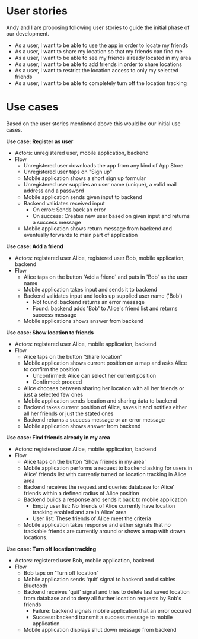 # User stories

Andy and I are proposing following user stories to guide the initial phase of our development.

* As a user, I want to be able to use the app in order to locate my friends
* As a user, I want to share my location so that my friends can find me
* As a user, I want to be able to see my friends already located in my area
* As a user, I want to be able to add friends in order to share locations
* As a user, I want to restrict the location access to only my selected friends
* As a user, I want to be able to completely turn off the location tracking

# Use cases

Based on the user stories mentioned above this would be our initial use cases.

**Use case: Register as user**
* Actors: unregistered user, mobile application, backend
* Flow
  * Unregistered user downloads the app from any kind of App Store
  * Unregistered user taps on "Sign up"
  * Mobile application shows a short sign up formular
  * Unregistered user supplies an user name (unique), a valid mail address and a password
  * Mobile application sends given input to backend
  * Backend validates received input
    * On error: Sends back an error
    * On success: Creates new user based on given input and returns a success message
  * Mobile application shows return message from backend and eventually forwards to main part of application

**Use case: Add a friend**
* Actors: registered user Alice, registered user Bob, mobile application, backend
* Flow
  * Alice taps on the button 'Add a friend' and puts in 'Bob' as the user name
  * Mobile application takes input and sends it to backend
  * Backend validates input and looks up supplied user name ('Bob')
    * Not found: backend returns an error message
    * Found: backend adds 'Bob' to Alice's friend list and returns success message
  * Mobile applications shows answer from backend

**Use case: Show location to friends**
* Actors: registered user Alice, mobile application, backend
* Flow
  * Alice taps on the button 'Share location'
  * Mobile application shows current position on a map and asks Alice to confirm the position
    * Unconfirmed: Alice can select her current position
    * Confirmed: proceed
  * Alice chooses between sharing her location with all her friends or just a selected few ones
  * Mobile application sends location and sharing data to backend
  * Backend takes current position of Alice, saves it and notifies either all her friends or just the stated ones
  * Backend returns a success message or an error message
  * Mobile application shows answer from backend

**Use case: Find friends already in my area**
* Actors: registered user Alice, mobile application, backend
* Flow
  * Alice taps on the button 'Show friends in my area'
  * Mobile application performs a request to backend asking for users in Alice' friends list with currently turned on location tracking in Alice area
  * Backend receives the request and queries database for Alice' friends within a defined radius of Alice position
  * Backend builds a response and sends it back to mobile application
    * Empty user list: No friends of Alice currently have location tracking enabled and are in Alice' area
    * User list: These friends of Alice meet the criteria
  * Mobile application takes response and either signals that no trackable friends are currently around or shows a map with drawn locations.

**Use case: Turn off location tracking**
* Actors: registered user Bob, mobile application, backend
* Flow
  * Bob taps on 'Turn off location'
  * Mobile application sends 'quit' signal to backend and disables Bluetooth
  * Backend receives 'quit' signal and tries to delete last saved location from database and to deny all further location requests by Bob's friends
    * Failure: backend signals mobile application that an error occured
    * Success: backend transmit a success message to mobile application
  * Mobile application displays shut down message from backend